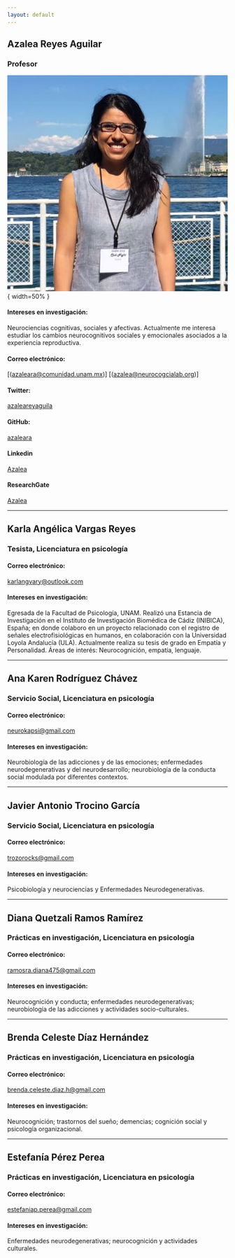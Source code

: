 ```yaml
---
layout: default 
---
```


## Azalea Reyes Aguilar
### Profesor 
![](aza2.png) { width=50% }

#### Intereses en investigación: 
Neurociencias cognitivas, sociales y afectivas. Actualmente me interesa estudiar los cambios neurocognitivos sociales y emocionales asociados a la experiencia reproductiva.

#### Correo electrónico: 
[(azaleara@comunidad.unam.mx)]
[(azalea@neurocogcialab.org)]

#### Twitter:
[azaleareyaguila](https://twitter.com/azaleareyaguila)

#### GitHub:
[azaleara](https://github.com/azaleara)

#### Linkedin 
[Azalea](https://www.linkedin.com/in/azalea-reyes-aguilar-5a328b70)

#### ResearchGate
[Azalea](https://www.researchgate.net/profile/Azalea_Reyes_Aguilar)

**********

## Karla Angélica Vargas Reyes
### Tesista, Licenciatura en psicología 

#### Correo electrónico:
karlangvary@outlook.com

#### Intereses en investigación:
Egresada de la Facultad de Psicología, UNAM. Realizó una Estancia de Investigación en el Instituto de Investigación Biomédica de Cádiz (INIBICA), España; en donde colaboro en un proyecto relacionado con el registro de señales electrofisiológicas en humanos, en colaboración con la Universidad Loyola Andalucía (ULA). Actualmente realiza su tesis de grado en Empatía y Personalidad. Áreas de interés: Neurocognición, empatía, lenguaje.

**********

## Ana Karen Rodríguez Chávez 
### Servicio Social, Licenciatura en psicología

#### Correo electrónico: 
neurokapsi@gmail.com

#### Intereses en investigación:
Neurobiología de las adicciones y de las emociones; enfermedades neurodegenerativas y del neurodesarrollo; neurobiología de la conducta social modulada por diferentes contextos.

**********

## Javier Antonio Trocino García
### Servicio Social, Licenciatura en psicología 

#### Correo electrónico:
trozorocks@gmail.com

#### Intereses en investigación:
Psicobiología y neurociencias y Enfermedades Neurodegenerativas.

**********

## Diana Quetzali Ramos Ramírez
### Prácticas en investigación, Licenciatura en psicología 

#### Correo electrónico:
ramosra.diana475@gmail.com

#### Intereses en investigación:
Neurocognición y conducta; enfermedades neurodegenerativas; neurobiología de las adicciones y actividades socio-culturales.

**********

## Brenda Celeste Díaz Hernández
### Prácticas en investigación, Licenciatura en psicología 

#### Correo electrónico:
brenda.celeste.diaz.h@gmail.com

#### Intereses en investigación:
Neurocognición; trastornos del sueño; demencias; cognición social y psicología organizacional.

**********

## Estefanía Pérez Perea
### Prácticas en investigación, Licenciatura en psicología 

#### Correo electrónico:
estefaniap.perea@gmail.com

#### Intereses en investigación:
Enfermedades neurodegenerativas; neurocognición y actividades culturales. 


